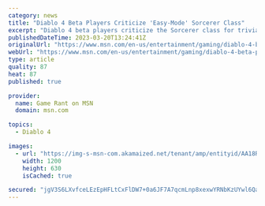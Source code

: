```yaml
---
category: news
title: "Diablo 4 Beta Players Criticize 'Easy-Mode' Sorcerer Class"
excerpt: "Diablo 4 beta players criticize the Sorcerer class for trivializing boss fights and generally making the game much easier than the other two classes."
publishedDateTime: 2023-03-20T13:24:41Z
originalUrl: "https://www.msn.com/en-us/entertainment/gaming/diablo-4-beta-players-criticize-easy-mode-sorcerer-class/ar-AA18RS10"
webUrl: "https://www.msn.com/en-us/entertainment/gaming/diablo-4-beta-players-criticize-easy-mode-sorcerer-class/ar-AA18RS10"
type: article
quality: 87
heat: 87
published: true

provider:
  name: Game Rant on MSN
  domain: msn.com

topics:
  - Diablo 4

images:
  - url: "https://img-s-msn-com.akamaized.net/tenant/amp/entityid/AA18RX91.img?h=630&w=1200&m=6&q=60&o=t&l=f&f=jpg&x=478&y=129"
    width: 1200
    height: 630
    isCached: true

secured: "jgV3S6LXvfceLEzEpHFLtCxFlDW7+0a6JF7A7qcmLnp8xexwYRNbKzUYwl6QaDl7nfZws3qSuNtNYumLOqzCJq6f7n2i1pW8s5xKqufdmO1oqWfpm+2+7TSx/40Jzz49wGECtYVvRrxr9iaYKTNIo+onm2hFthQ0BWMiKKmjsCIUIhRZCQtNt5gwmej66srXQXqW21RtdCC6MD20fxfN01U+o3dwKvyYvylKrS8smRmMWHSX9eZK3qbNJNVeEtvyMzmFFNUXfEJmaoMJKiCkDTnCsMBFhIL3TqAvEmchi3dZof6Tdaes2pLRl8CvgkT8PE7uG9/OTifuM+s4Fjp+kE9kBNkoNe74uaDBKy8KFjU=;JLqFo1AybUd05ENWl21IcA=="
---
```


